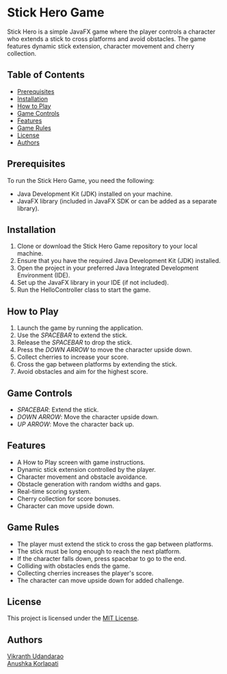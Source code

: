 # Stick Hero Game

Stick Hero is a simple JavaFX game where the player controls a character who extends a stick to cross platforms and avoid obstacles. The game features dynamic stick extension, character movement and cherry collection.

## Table of Contents
- [Prerequisites](#prerequisites)
- [Installation](#installation)
- [How to Play](#how-to-play)
- [Game Controls](#game-controls)
- [Features](#features)
- [Game Rules](#game-rules)
- [License](#license)
- [Authors](#authors)

## Prerequisites

To run the Stick Hero Game, you need the following:

- Java Development Kit (JDK) installed on your machine.
- JavaFX library (included in JavaFX SDK or can be added as a separate library).

## Installation

1. Clone or download the Stick Hero Game repository to your local machine.
2. Ensure that you have the required Java Development Kit (JDK) installed.
3. Open the project in your preferred Java Integrated Development Environment (IDE).
4. Set up the JavaFX library in your IDE (if not included).
5. Run the HelloController class to start the game.

## How to Play

1. Launch the game by running the application.
2. Use the *SPACEBAR* to extend the stick.
3. Release the *SPACEBAR* to drop the stick.
4. Press the *DOWN ARROW* to move the character upside down.
5. Collect cherries to increase your score.
6. Cross the gap between platforms by extending the stick.
7. Avoid obstacles and aim for the highest score.

## Game Controls

- *SPACEBAR*: Extend the stick.
- *DOWN ARROW*: Move the character upside down.
- *UP ARROW*: Move the character back up.

## Features

- A How to Play screen with game instructions.
- Dynamic stick extension controlled by the player.
- Character movement and obstacle avoidance.
- Obstacle generation with random widths and gaps.
- Real-time scoring system.
- Cherry collection for score bonuses.
- Character can move upside down.

## Game Rules

- The player must extend the stick to cross the gap between platforms.
- The stick must be long enough to reach the next platform.
- If the character falls down, press spacebar to go to the end.
- Colliding with obstacles ends the game.
- Collecting cherries increases the player's score.
- The character can move upside down for added challenge.

## License

This project is licensed under the [MIT License](LICENSE.md).

## Authors

[Vikranth Udandarao](https://github.com/Vikranth3140)
\
[Anushka Korlapati](https://github.com/anushka-korlapati)
